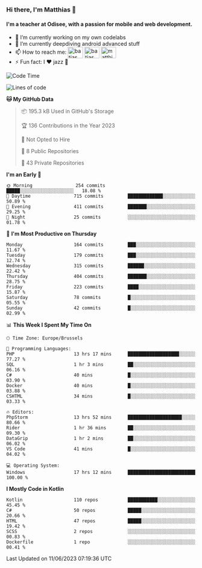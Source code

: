### Hi there, I'm Matthias 👋

#### I'm a teacher at Odisee, with a passion for mobile and web development.

- 🔭 I’m currently working on my own codelabs
- 🌱 I’m currently deepdiving android advanced stuff
- 📫 How to reach me: <a href="https://dev.to/batjas" target="_blank"><img align="center" src="https://raw.githubusercontent.com/rahuldkjain/github-profile-readme-generator/master/src/images/icons/Social/devto.svg" alt="batjas" height="30" width="40" /></a>
<a href="https://twitter.com/batjas" target="_blank"><img align="center" src="https://raw.githubusercontent.com/rahuldkjain/github-profile-readme-generator/master/src/images/icons/Social/twitter.svg" alt="batjas" height="30" width="40" /></a>
<a href="https://linkedin.com/in/matthiasdruwé" target="_blank"><img align="center" src="https://raw.githubusercontent.com/rahuldkjain/github-profile-readme-generator/master/src/images/icons/Social/linked-in-alt.svg" alt="matthiasdruwé" height="30" width="40" /></a>
- ⚡ Fun fact: I ❤ jazz 🎷


<!--START_SECTION:waka-->
![Code Time](http://img.shields.io/badge/Code%20Time-770%20hrs%2027%20mins-blue)

![Lines of code](https://img.shields.io/badge/From%20Hello%20World%20I%27ve%20Written-1.6%20million%20lines%20of%20code-blue)

**🐱 My GitHub Data** 

> 📦 195.3 kB Used in GitHub's Storage 
 > 
> 🏆 136 Contributions in the Year 2023
 > 
> 🚫 Not Opted to Hire
 > 
> 📜 8 Public Repositories 
 > 
> 🔑 43 Private Repositories 
 > 
**I'm an Early 🐤** 

```text
🌞 Morning                254 commits         █████░░░░░░░░░░░░░░░░░░░░   18.08 % 
🌆 Daytime                715 commits         █████████████░░░░░░░░░░░░   50.89 % 
🌃 Evening                411 commits         ███████░░░░░░░░░░░░░░░░░░   29.25 % 
🌙 Night                  25 commits          ░░░░░░░░░░░░░░░░░░░░░░░░░   01.78 % 
```
📅 **I'm Most Productive on Thursday** 

```text
Monday                   164 commits         ███░░░░░░░░░░░░░░░░░░░░░░   11.67 % 
Tuesday                  179 commits         ███░░░░░░░░░░░░░░░░░░░░░░   12.74 % 
Wednesday                315 commits         ██████░░░░░░░░░░░░░░░░░░░   22.42 % 
Thursday                 404 commits         ███████░░░░░░░░░░░░░░░░░░   28.75 % 
Friday                   223 commits         ████░░░░░░░░░░░░░░░░░░░░░   15.87 % 
Saturday                 78 commits          █░░░░░░░░░░░░░░░░░░░░░░░░   05.55 % 
Sunday                   42 commits          █░░░░░░░░░░░░░░░░░░░░░░░░   02.99 % 
```


📊 **This Week I Spent My Time On** 

```text
🕑︎ Time Zone: Europe/Brussels

💬 Programming Languages: 
PHP                      13 hrs 17 mins      ███████████████████░░░░░░   77.27 % 
SQL                      1 hr 3 mins         ██░░░░░░░░░░░░░░░░░░░░░░░   06.16 % 
C#                       40 mins             █░░░░░░░░░░░░░░░░░░░░░░░░   03.90 % 
Docker                   40 mins             █░░░░░░░░░░░░░░░░░░░░░░░░   03.88 % 
CSHTML                   34 mins             █░░░░░░░░░░░░░░░░░░░░░░░░   03.33 % 

🔥 Editors: 
PhpStorm                 13 hrs 52 mins      ████████████████████░░░░░   80.66 % 
Rider                    1 hr 36 mins        ██░░░░░░░░░░░░░░░░░░░░░░░   09.30 % 
DataGrip                 1 hr 2 mins         ██░░░░░░░░░░░░░░░░░░░░░░░   06.02 % 
VS Code                  41 mins             █░░░░░░░░░░░░░░░░░░░░░░░░   04.02 % 

💻 Operating System: 
Windows                  17 hrs 12 mins      █████████████████████████   100.00 % 
```

**I Mostly Code in Kotlin** 

```text
Kotlin                   110 repos           ███████████░░░░░░░░░░░░░░   45.45 % 
C#                       50 repos            █████░░░░░░░░░░░░░░░░░░░░   20.66 % 
HTML                     47 repos            █████░░░░░░░░░░░░░░░░░░░░   19.42 % 
SCSS                     2 repos             ░░░░░░░░░░░░░░░░░░░░░░░░░   00.83 % 
Dockerfile               1 repo              ░░░░░░░░░░░░░░░░░░░░░░░░░   00.41 % 
```




 Last Updated on 11/06/2023 07:19:36 UTC
<!--END_SECTION:waka-->
